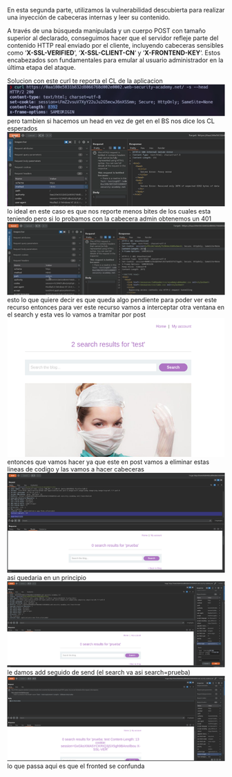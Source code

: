 En esta segunda parte, utilizamos la vulnerabilidad descubierta para realizar una inyección de cabeceras internas y leer su contenido.

A través de una búsqueda manipulada y un cuerpo POST con tamaño superior al declarado, conseguimos hacer que el servidor refleje parte del contenido HTTP real enviado por el cliente, incluyendo cabeceras sensibles como ‘**X-SSL-VERIFIED**‘, ‘**X-SSL-CLIENT-CN**‘ y ‘**X-FRONTEND-KEY**‘. Estos encabezados son fundamentales para emular al usuario administrador en la última etapa del ataque.

Solucion
con este curl te reporta el CL de la aplicacion
![Pasted_image_20250811170635.png](/Imagenes/Pasted_image_20250811170635.png)
pero tambien si hacemos un head en vez de get en el BS nos dice los CL esperados
![Pasted_image_20250811170814.png](/Imagenes/Pasted_image_20250811170814.png)
lo ideal en este caso es que nos reporte menos bites de los cuales esta teniendo pero si lo probamos con la cabecera admin obtenemos un 401
![Pasted_image_20250811171114.png](/Imagenes/Pasted_image_20250811171114.png)
esto lo que quiere decir es que queda algo pendiente para poder ver este recurso
entonces para ver este recurso vamos a interceptar otra ventana en el search y esta ves lo vamos a tramitar por post
![Pasted_image_20250811171756.png](/Imagenes/Pasted_image_20250811171756.png)
entonces que vamos hacer ya que este en post vamos a eliminar estas lineas de codigo y las vamos  a hacer cabeceras
![Pasted_image_20250811171930.png](/Imagenes/Pasted_image_20250811171930.png)
asi quedaria en un principio
![Pasted_image_20250811172102.png](/Imagenes/Pasted_image_20250811172102.png)
le damos add seguido de send (el search va asi search=prueba)
![Pasted_image_20250811172442.png](/Imagenes/Pasted_image_20250811172442.png)
lo que passa aqui es que el fronted se confunda